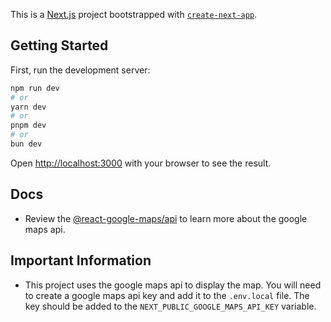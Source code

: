 This is a [Next.js](https://nextjs.org/) project bootstrapped with [`create-next-app`](https://github.com/vercel/next.js/tree/canary/packages/create-next-app).

## Getting Started

First, run the development server:

```bash
npm run dev
# or
yarn dev
# or
pnpm dev
# or
bun dev
```

Open [http://localhost:3000](http://localhost:3000) with your browser to see the result.

## Docs

- Review the [@react-google-maps/api](https://www.npmjs.com/package/@react-google-maps/api) to learn more about the google maps api.

## Important Information

- This project uses the google maps api to display the map. You will need to create a google maps api key and add it to the `.env.local` file. The key should be added to the `NEXT_PUBLIC_GOOGLE_MAPS_API_KEY` variable.
